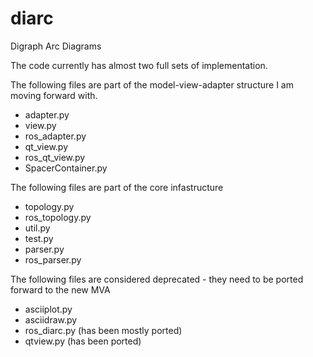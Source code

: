 diarc
=====

Digraph Arc Diagrams

The code currently has almost two full sets of implementation.

The following files are part of the model-view-adapter structure I am moving forward with.
 - adapter.py
 - view.py
 - ros_adapter.py
 - qt_view.py
 - ros_qt_view.py
 - SpacerContainer.py

The following files are part of the core infastructure
 - topology.py
 - ros_topology.py
 - util.py
 - test.py
 - parser.py
 - ros_parser.py

The following files are considered deprecated - they need to be ported forward to the new MVA 
 - asciiplot.py
 - asciidraw.py
 - ros_diarc.py (has been mostly ported)
 - qtview.py (has been ported)

